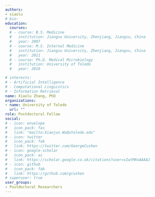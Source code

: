```yaml
---
authors:
- xiaolu
# bio: 
education:
  courses:
  # - course: B.S. Medicine
  #   institution: Jiangsu University, Zhenjiang, Jiangsu, China
  #   year: 2007
  # - course: M.S. Internal Medicine
  #   institution: Jiangsu University, Zhenjiang, Jiangsu, China
  #   year: 2011
  # - course: Ph.D. Medical Microbiology 
  #   institution: University of Toledo
  #   year: 2016

# interests:
# - Artificial Intelligence
# - Computational Linguistics
# - Information Retrieval
name: Xiaolu Zhang, PhD
organizations:
- name: University of Toledo
  url: ""
role: Postdoctoral Fellow
social:
# - icon: envelope
#   icon_pack: fas
#   link: "mailto:Xiaojun.Wu@utoledo.edu"
# - icon: twitter
#   icon_pack: fab
#   link: https://twitter.com/GeorgeCushen
# - icon: google-scholar
#   icon_pack: ai
#   link: https://scholar.google.co.uk/citations?user=sIwtMXoAAAAJ
# - icon: github
#   icon_pack: fab
#   link: https://github.com/gcushen
# superuser: true
user_groups:
- Postdoctoral Researchers
---
```


